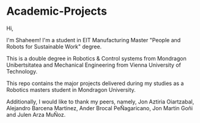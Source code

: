 # Academic-Projects

Hi, 

I'm Shaheem! I'm a student in EIT Manufacturing Master "People and Robots for Sustainable Work" degree.

This is a double degree in Robotics & Control systems from Mondragon Unibertsitatea and Mechanical Engineering from Vienna University of Technology.

This repo contains the major projects delivered during my studies as a Robotics masters student in Mondragon University.

Additionally, I would like to thank my peers, namely, Jon Aztiria Oiartzabal, Alejandro Barcena Martinez, Ander Brocal PeÑagaricano, Jon Martin Goñi and Julen Arza MuÑoz.
